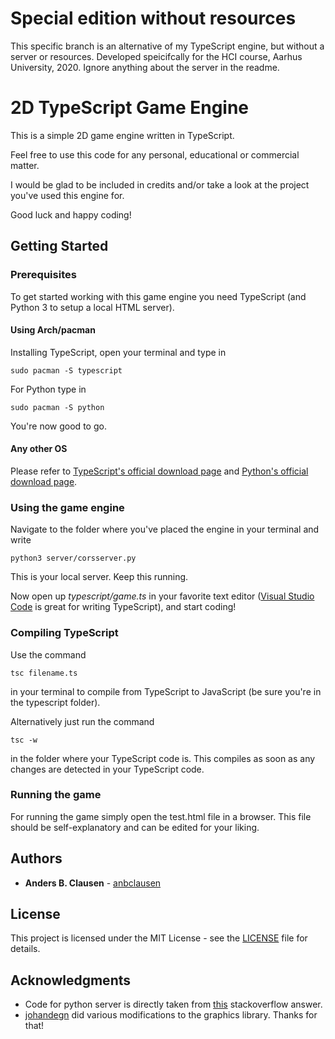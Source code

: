 # Special edition without resources
This specific branch is an alternative of my TypeScript engine, but without a server or resources. Developed speicifcally for the HCI course, Aarhus University, 2020. Ignore anything about the server in the readme.

# 2D TypeScript Game Engine

This is a simple 2D game engine written in TypeScript.

Feel free to use this code for any personal, educational or commercial matter.

I would be glad to be included in credits and/or take a look at the project you've used this engine for.

Good luck and happy coding!

## Getting Started

### Prerequisites

To get started working with this game engine you need TypeScript (and Python 3 to setup a local HTML server). 

#### Using Arch/pacman

Installing TypeScript, open your terminal and type in 

```
sudo pacman -S typescript
```

For Python type in

```
sudo pacman -S python
```

You're now good to go.

#### Any other OS

Please refer to [TypeScript's official download page](https://www.typescriptlang.org/index.html#download-links) and [Python's official download page](https://www.python.org/downloads/).

### Using the game engine

Navigate to the folder where you've placed the engine in your terminal and write 

```
python3 server/corsserver.py
```

This is your local server. Keep this running.

Now open up *typescript/game.ts* in your favorite text editor ([Visual Studio Code](https://code.visualstudio.com/) is great for writing TypeScript), and start coding!

### Compiling TypeScript

Use the command

```
tsc filename.ts
```

in your terminal to compile from TypeScript to JavaScript (be sure you're in the typescript folder).

Alternatively just run the command

```
tsc -w
```

in the folder where your TypeScript code is. This compiles as soon as any changes are detected in your TypeScript code.

### Running the game

For running the game simply open the test.html file in a browser. This file should be self-explanatory and can be edited for your liking.

## Authors

* **Anders B. Clausen** - [anbclausen](https://github.com/anbclausen)

## License

This project is licensed under the MIT License - see the [LICENSE](LICENSE) file for details.

## Acknowledgments

* Code for python server is directly taken from [this](https://stackoverflow.com/a/21957017) stackoverflow answer.
* [johandegn](https://github.com/johandegn) did various modifications to the graphics library. Thanks for that!

